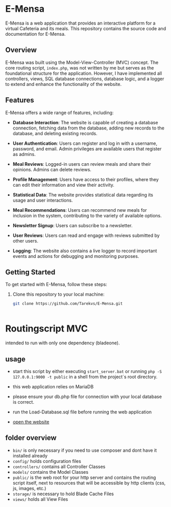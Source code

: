 # E-Mensa

E-Mensa is a web application that provides an interactive platform for a virtual Cafeteria and its meals. This repository contains the source code and documentation for E-Mensa.

## Overview

E-Mensa was built using the Model-View-Controller (MVC) concept. The core routing script, `index.php`, was not written by me but serves as the foundational structure for the application. However, I have implemented all controllers, views, SQL database connections, database logic, and a logger to extend and enhance the functionality of the website.

## Features

E-Mensa offers a wide range of features, including:

- **Database Interaction**: The website is capable of creating a database connection, fetching data from the database, adding new records to the database, and deleting existing records.

- **User Authentication**: Users can register and log in with a username, password, and email. Admin privileges are available users that register as admins.

- **Meal Reviews**: Logged-in users can review meals and share their opinions. Admins can delete reviews.

- **Profile Management**: Users have access to their profiles, where they can edit their information and view their activity.

- **Statistical Data**: The website provides statistical data regarding its usage and user interactions.

- **Meal Recommendations**: Users can recommend new meals for inclusion in the system, contributing to the variety of available options.

- **Newsletter Signup**: Users can subscribe to a newsletter.

- **User Reviews**: Users can read and engage with reviews submitted by other users.

- **Logging**: The website also contains a live logger to record important events and actions for debugging and monitoring purposes.

## Getting Started

To get started with E-Mensa, follow these steps:

1. Clone this repository to your local machine:
   ```bash
   git clone https://github.com/Tarekvs/E-Mensa.git



# Routingscript MVC

intended to run with only one dependency (bladeone).

## usage

* start this script by either executing `start_server.bat` or running `php -S 127.0.0.1:9000 -t public` in a shell from the project´s root directory.

* this web application relies on MariaDB

* please ensure your db.php file for connection with your local database is       correct.

* run the Load-Database.sql file before running the web application

* [open the website](http://127.0.0.1:9000/)

## folder overview

* `bin/` is only necessary if you need to use composer and dont have it installed already
* `config/` holds configuration files
* `controllers/` contains all Controller Classes
* `models/` contains the Model Classes
* `public/` is the web root for your http server and contains the routing script itself, next to resources that will be accessible by http clients (css, js, images, etc.)
* `storage/` is necessary to hold Blade Cache Files  
* `views/` holds all View Files
